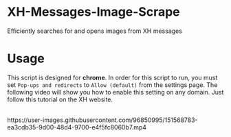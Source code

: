 # XH-Messages-Image-Scrape
Efficiently searches for and opens images from XH messages

# Usage
This script is designed for **chrome**. In order for this script to run, you must set `Pop-ups and redirects` to `Allow (default)` from the settings page. The following video will show you how to enable this setting on any domain. Just follow this tutorial on the XH website.

<br>
https://user-images.githubusercontent.com/96850995/151568783-ea3cdb35-9d00-48d4-9700-e4f5fc8060b7.mp4


